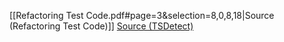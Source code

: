 [[Refactoring Test Code.pdf#page=3&selection=8,0,8,18|Source (Refactoring Test Code)]]
[Source (TSDetect)](https://testsmells.org/pages/testsmells.html#SensitiveEquality)